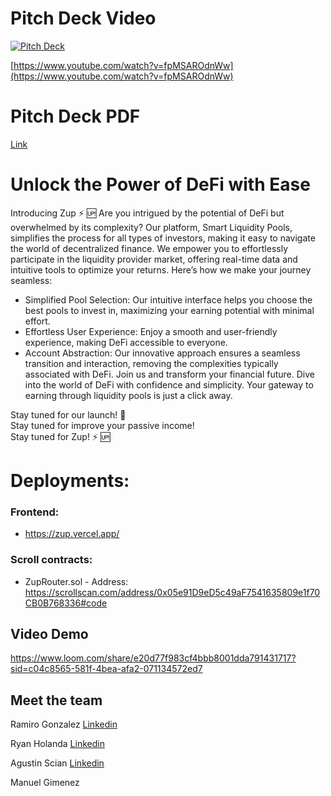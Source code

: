 # Pitch Deck Video
[![Pitch Deck](https://img.youtube.com/vi/fpMSAROdnWw/0.jpg)](https://www.youtube.com/watch?v=fpMSAROdnWw)


[https://www.youtube.com/watch?v=fpMSAROdnWw](https://www.youtube.com/watch?v=fpMSAROdnWw)

# Pitch Deck PDF
[Link](https://storage.googleapis.com/taikai-storage/others/b9fd0150-5272-11ef-aaf3-1f97976fa8b8ZUP%20PITCH%20DECK.pdf)


# Unlock the Power of DeFi with Ease
Introducing Zup ⚡️ 🆙 
Are you intrigued by the potential of DeFi but overwhelmed by its complexity? Our platform, Smart Liquidity Pools, simplifies the process for all types of investors, making it easy to navigate the world of decentralized finance. We empower you to effortlessly participate in the liquidity provider market, offering real-time data and intuitive tools to optimize your returns. Here’s how we make your journey seamless:
  * Simplified Pool Selection: Our intuitive interface helps you choose the best pools to invest in, maximizing your earning potential with minimal effort.
  * Effortless User Experience: Enjoy a smooth and user-friendly experience, making DeFi accessible to everyone.
  * Account Abstraction: Our innovative approach ensures a seamless transition and interaction, removing the complexities typically associated with DeFi.
Join us and transform your financial future. Dive into the world of DeFi with confidence and simplicity. Your gateway to earning through liquidity pools is just a click away.

Stay tuned for our launch! 🚀 \
Stay tuned for improve your passive income!\
Stay tuned for Zup! ⚡️ 🆙

# Deployments:

### Frontend: 
- https://zup.vercel.app/ 

### Scroll contracts:
- ZupRouter.sol - Address: https://scrollscan.com/address/0x05e91D9eD5c49aF7541635809e1f70CB0B768336#code

## Video Demo
https://www.loom.com/share/e20d77f983cf4bbb8001dda791431717?sid=c04c8565-581f-4bea-afa2-071134572ed7

## Meet the team

Ramiro Gonzalez [Linkedin](https://www.linkedin.com/in/ramiro-gonzalez/)

Ryan Holanda [Linkedin](https://www.linkedin.com/in/ryan-holanda/)

Agustin Scian [Linkedin](https://www.linkedin.com/in/agustin-scian-forte-08658b1a1/)

Manuel Gimenez

